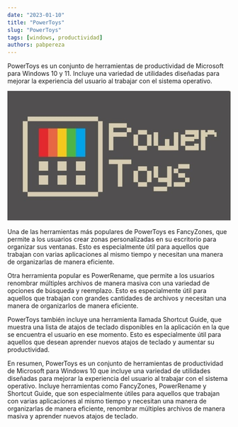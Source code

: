 ```yaml
---
date: "2023-01-10"
title: "PowerToys"
slug: "PowerToys"
tags: [windows, productividad]
authors: pabpereza
---
```


PowerToys es un conjunto de herramientas de productividad de Microsoft para Windows 10 y 11. Incluye una variedad de utilidades diseñadas para mejorar la experiencia del usuario al trabajar con el sistema operativo.

![](power_toys_banner.jpg)

Una de las herramientas más populares de PowerToys es FancyZones, que permite a los usuarios crear zonas personalizadas en su escritorio para organizar sus ventanas. Esto es especialmente útil para aquellos que trabajan con varias aplicaciones al mismo tiempo y necesitan una manera de organizarlas de manera eficiente.

Otra herramienta popular es PowerRename, que permite a los usuarios renombrar múltiples archivos de manera masiva con una variedad de opciones de búsqueda y reemplazo. Esto es especialmente útil para aquellos que trabajan con grandes cantidades de archivos y necesitan una manera de organizarlos de manera eficiente.

PowerToys también incluye una herramienta llamada Shortcut Guide, que muestra una lista de atajos de teclado disponibles en la aplicación en la que se encuentra el usuario en ese momento. Esto es especialmente útil para aquellos que desean aprender nuevos atajos de teclado y aumentar su productividad.

En resumen, PowerToys es un conjunto de herramientas de productividad de Microsoft para Windows 10 que incluye una variedad de utilidades diseñadas para mejorar la experiencia del usuario al trabajar con el sistema operativo. Incluye herramientas como FancyZones, PowerRename y Shortcut Guide, que son especialmente útiles para aquellos que trabajan con varias aplicaciones al mismo tiempo y necesitan una manera de organizarlas de manera eficiente, renombrar múltiples archivos de manera masiva y aprender nuevos atajos de teclado.
